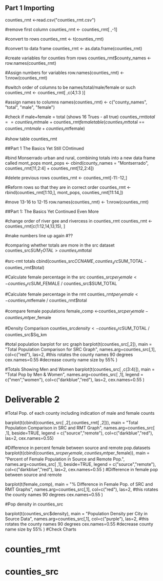 

## Part 1 Importing


counties_rmt <-read.csv("counties_rmt.csv")

#remove first column
counties_rmt <- counties_rmt[ ,-1]

#convert to rows
counties_rmt <- t(counties_rmt)

#convert to data frame
counties_rmt <- as.data.frame(counties_rmt)

#create variables for counties from rows
counties_rmt$county_names <- row.names(counties_rmt)

#Assign numbers for variables
row.names(counties_rmt) <- 1:nrow(counties_rmt)

#switch order of columns to be names/total/male/female or such
counties_rmt <- counties_rmt[ ,c(4,1:3 )]

#assign names to columns 
names(counties_rmt) <- c("county_names", "total", "male", "female")

#check if male+female = total (shows 16 Trues - all true)
counties_rmt$total == counties_rmt$male + counties_rmt$female
table(counties_rmt$total == counties_rmt$male + counties_rmt$female)

#show table
counties_rmt

##Part 1 The Basics Yet Still COntinued

#bind Monserrado urban and rural, combining totals into a new data frame called mont_pops
mont_pops <- cbind(county_names = "Montserrado", counties_rmt[11,2:4] + counties_rmt[12,2:4])

#delete previous rows
counties_rmt <- counties_rmt[-11:-12,]

#Reform rows so that they are in correct order
counties_rmt <- rbind(counties_rmt[1:10,], mont_pops, counties_rmt[11:14,])

#move 13-16 to 12-15
row.names(counties_rmt) <- 1:nrow(counties_rmt)

##Part 1: The Basics Yet Continued Even More

#change order of river gee and rivercess in counties_rmt
counties_rmt <- counties_rmt[c(1:12,14,13,15), ]

#make numbers line up again
#??

  #comparing whether totals are more in the src dataset
counties_src$SUM_TOTAL > counties_rmt$total  

#src-rmt totals
cbind(counties_src$CCNAME, counties_src$SUM_TOTAL - counties_rmt$total)

#Calculate female percentage in the src
counties_src$per_female <- counties_src$SUM_FEMALE / counties_src$SUM_TOTAL

#Calculate female percentage in the rmt
counties_rmt$per_female <- counties_rmt$female / counties_rmt$total

#compare female populations
female_comp <-counties_src$per_female - counties_rmt$per_female

#Density Comparison
counties_src$density <- counties_src$SUM_TOTAL /
  counties_src$Sq_km

#total population barplot for src graph
barplot(t(counties_src[,2]),
        main = "Total Population Comparison for SRC Graph", 
        names.arg=counties_src[,1],
        col=c("red"),
        las=2, #this rotates the county names 90 degrees
        cex.names=0.55 #decrease county name size by 55%
        )



#Totals Showing Men and Women
barplot(t(counties_src[ ,c(3:4)]),
        main = "Total Pop by Men & Women",
        names.arg=counties_src[ ,1],
        legend = c("men","women"),
        col=c("darkblue","red"),
        las=2,
        cex.names=0.55
)


# Deliverable 2

#Total Pop. of each county including indication of male and female counts

barplot(t(cbind(counties_src[ ,2],counties_rmt[ ,2])),
        main = "Total Population Comparison in SRC and RMT Graph",
        names.arg=counties_src[ ,1],
        beside=TRUE,
        legend = c("source","remote"),
        col=c("darkblue","red"),
        las=2,
        cex.names=0.55)

        


                

#Difference in percent female between source and remote pop.datasets
        barplot(t(cbind(counties_src$per_female,
                        counties_rmt$per_female)),
                main = "Percent of Female Population in Source and Remote Pop.",
                names.arg=counties_src[ ,1],
                beside=TRUE,
                legend = c("source","remote"),
                col=c("darkblue","red"),
                las=2,
                cex.names=0.55 )
#Difference in female pop between source and remote
        
barplot(t(female_comp),
        main = "% Difference in Female Pop. of SRC and RMT Graphs", 
        names.arg=counties_src[,1],
        col=c("red"),
        las=2, #this rotates the county names 90 degrees
        cex.names=0.55
)        
        
#Pop density in counties_src

barplot(t(counties_src$density),
        main = "Population Density per City in Source Data", 
        names.arg=counties_src[,1],
        col=c("purple"),
        las=2, #this rotates the county names 90 degrees
        cex.names=0.55 #decrease county name size by 55%
)
#Check Charts
# counties_rmt
# counties_src

